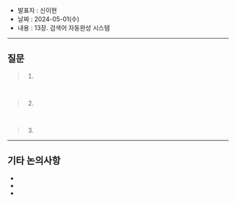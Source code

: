 - 발표자 : 신이현
- 날짜 : 2024-05-01(수)
- 내용 : 13장. 검색어 자동완성 시스템

---
## 질문
> 1.

<br>

> 2.

<br>

> 3.

---
## 기타 논의사항

-
-
-